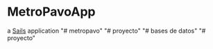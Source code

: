 # MetroPavoApp

a [Sails](http://sailsjs.org) application
"# metropavo" 
"# proyecto" 
"# bases de datos" 
"# proyecto" 
